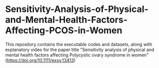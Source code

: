# Sensitivity-Analysis-of-Physical-and-Mental-Health-Factors-Affecting-PCOS-in-Women
This repository contains the executable codes and datasets, along with explanatory video for the paper title "Sensitivity analysis of physical and mental health factors affecting Polycystic ovary syndrome in women" (https://doi.org/10.1111/exsy.13413)
